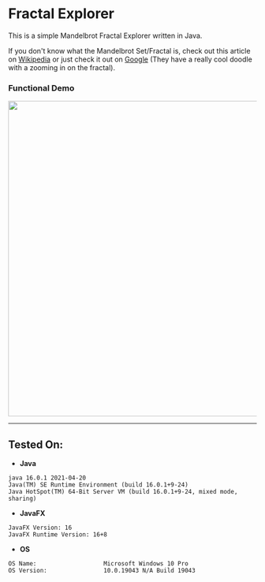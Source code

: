 # Fractal Explorer
This is a simple Mandelbrot Fractal Explorer written in Java.

If you don't know what the Mandelbrot Set/Fractal is, check out this article on [Wikipedia](https://en.wikipedia.org/wiki/Mandelbrot_set) or just check it out on [Google](https://www.google.com/search?q=mandelbrot+fractals) (They have a really cool doodle with a zooming in on the fractal).

### Functional Demo
<img src="https://github.com/mdmubin/fractal-explorer/blob/master/Demo/explorer-demo.gif" width="920" height="640"/>


---

## Tested On:
* **Java**
```
java 16.0.1 2021-04-20
Java(TM) SE Runtime Environment (build 16.0.1+9-24)
Java HotSpot(TM) 64-Bit Server VM (build 16.0.1+9-24, mixed mode, sharing)
```
* **JavaFX**
```
JavaFX Version: 16
JavaFX Runtime Version: 16+8
```
* **OS**
```
OS Name:                   Microsoft Windows 10 Pro
OS Version:                10.0.19043 N/A Build 19043
```
